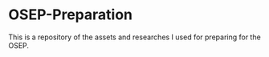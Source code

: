 # OSEP-Preparation
This is a repository of the assets and researches I used for preparing for the OSEP. 
